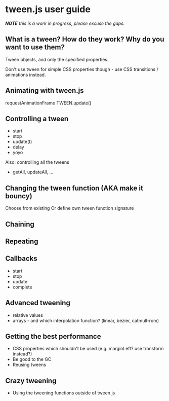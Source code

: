 # tween.js user guide

_**NOTE** this is a work in progress, please excuse the gaps._

## What is a tween? How do they work? Why do you want to use them?

Tween objects, and only the specified properties.

Don't use tween for simple CSS properties though - use CSS transitions / animations instead.

## Animating with tween.js

requestAnimationFrame
TWEEN.update()

## Controlling a tween

- start
- stop
- update(t)
- delay
- yoyo

Also: controlling all the tweens

- getAll, updateAll, ...

## Changing the tween function (AKA make it bouncy)

Choose from existing
Or define own
tween function signature


## Chaining

## Repeating

## Callbacks

- start
- stop
- update
- complete

## Advanced tweening

- relative values
- arrays - and which interpolation function? (linear, bezier, catmull-rom)

## Getting the best performance

- CSS properties which shouldn't be used (e.g. marginLeft? use transform instead?)
- Be good to the GC
- Reusing tweens

## Crazy tweening

- Using the tweening functions outside of tween.js
